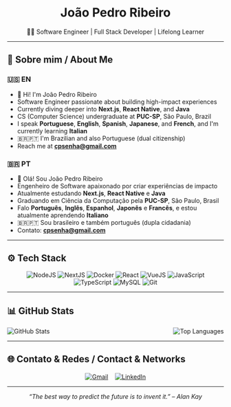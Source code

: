 <h1 align="center">João Pedro Ribeiro</h1>
<p align="center">👨‍💻 Software Engineer | Full Stack Developer | Lifelong Learner</p>

---

## 🧠 Sobre mim / About Me

### 🇺🇸 EN

- 👋 Hi! I'm João Pedro Ribeiro  
- Software Engineer passionate about building high-impact experiences  
- Currently diving deeper into **Next.js**, **React Native**, and **Java**  
- CS (Computer Science) undergraduate at **PUC-SP**, São Paulo, Brazil  
- I speak **Portuguese**, **English**, **Spanish**, **Japanese**, and **French**, and I'm currently learning **Italian**  
- 🇧🇷🇵🇹 I'm Brazilian and also Portuguese (dual citizenship)  
- Reach me at **cpsenha@gmail.com**

### 🇧🇷 PT

- 👋 Olá! Sou João Pedro Ribeiro  
- Engenheiro de Software apaixonado por criar experiências de impacto  
- Atualmente estudando **Next.js**, **React Native** e **Java**  
- Graduando em Ciência da Computação pela **PUC-SP**, São Paulo, Brasil
- Falo **Português**, **Inglês**, **Espanhol**, **Japonês** e **Francês**, e estou atualmente aprendendo **Italiano**  
- 🇧🇷🇵🇹 Sou brasileiro e também português (dupla cidadania)  
- Contato: **cpsenha@gmail.com**

---

## ⚙️ Tech Stack

<p align="center">
  <img src="https://img.shields.io/badge/Node.js-43853D?style=for-the-badge&logo=node.js&logoColor=white" alt="NodeJS"/>
  <img src="https://img.shields.io/badge/Next.js-000000?style=for-the-badge&logo=next.js&logoColor=white" alt="NextJS"/>
  <img src="https://img.shields.io/badge/Docker-2496ED?style=for-the-badge&logo=docker&logoColor=white" alt="Docker"/>
  <img src="https://img.shields.io/badge/React-20232A?style=for-the-badge&logo=react&logoColor=61DAFB" alt="React" />
  <img src="https://img.shields.io/badge/Vue.js-35495E?style=for-the-badge&logo=vue.js&logoColor=4FC08D" alt="VueJS" />
  <img src="https://img.shields.io/badge/JavaScript-F7DF1E?style=for-the-badge&logo=javascript&logoColor=black" alt="JavaScript" />
  <img src="https://img.shields.io/badge/TypeScript-007ACC?style=for-the-badge&logo=typescript&logoColor=white" alt="TypeScript" />
  <img src="https://img.shields.io/badge/MySQL-00758F?style=for-the-badge&logo=mysql&logoColor=white" alt="MySQL" />
  <img src="https://img.shields.io/badge/Git-F05032?style=for-the-badge&logo=git&logoColor=white" alt="Git" />
</p>

---

## 📊 GitHub Stats

<div align="center" style="display: flex; justify-content: space-between; gap: 20px; flex-wrap: wrap;">
  <picture>
    <source srcset="https://github-readme-stats.vercel.app/api?username=JoaoGW&show_icons=true&theme=tokyonight" media="(prefers-color-scheme: dark)" />
    <source srcset="https://github-readme-stats.vercel.app/api?username=JoaoGW&show_icons=true" media="(prefers-color-scheme: light), (prefers-color-scheme: no-preference)" />
    <img src="https://github-readme-stats.vercel.app/api?username=JoaoGW&show_icons=true" alt="GitHub Stats" />
  </picture>

  <picture>
    <source srcset="https://github-readme-stats.vercel.app/api/top-langs/?username=JoaoGW&layout=donut&theme=tokyonight" media="(prefers-color-scheme: dark)" />
    <source srcset="https://github-readme-stats.vercel.app/api/top-langs/?username=JoaoGW&layout=donut" media="(prefers-color-scheme: light), (prefers-color-scheme: no-preference)" />
    <img src="https://github-readme-stats.vercel.app/api/top-langs/?username=JoaoGW&layout=donut" alt="Top Languages" />
  </picture>
</div>

---

## 🌐 Contato & Redes / Contact & Networks

<p align="center" style="gap: 16px; display: flex; justify-content: center; flex-wrap: wrap; margin-top: 20px;">
  <a href="mailto:cpsenha@gmail.com">
    <img src="https://img.shields.io/badge/Gmail-D14836?style=for-the-badge&logo=gmail&logoColor=white" alt="Gmail"/>
  </a>
  <a href="https://www.linkedin.com/in/jo%C3%A3o-pedro-do-carmo-ribeiro/" target="_blank">
    <img src="https://img.shields.io/badge/LinkedIn-0A66C2?style=for-the-badge&logo=linkedin&logoColor=white" alt="LinkedIn"/>
  </a>
</p>

---

<p align="center"><i>“The best way to predict the future is to invent it.” – Alan Kay</i></p>
